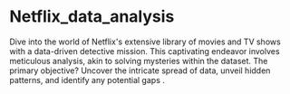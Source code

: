 # Netflix_data_analysis
Dive into the world of Netflix's extensive library of movies and TV shows with a data-driven detective mission. This captivating endeavor involves meticulous analysis, akin to solving mysteries within the dataset. The primary objective? Uncover the intricate spread of data, unveil hidden patterns, and identify any potential gaps .
